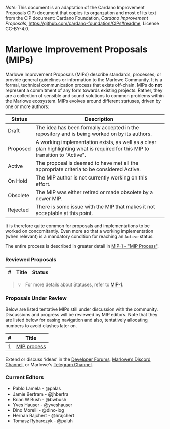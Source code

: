 
*Note:* This document is an adaptation of the Cardano Improvement Proposals CIP) document that copies its organzation and most of its text from the CIP document: Cardano Foundation, *Cardano Improvement Proposals*, https://github.com/cardano-foundation/CIPs#readme, License CC-BY-4.0.


# Marlowe Improvement Proposals (MIPs)

Marlowe Improvement Proposals (MIPs) describe standards, processes; or provide general guidelines or information to the Marlowe Community. It is a formal, technical communication process that exists off-chain. MIPs do **not** represent a commitment of any form towards existing projects. Rather, they are a collection of sensible and sound solutions to common problems within the Marlowe ecosystem. MIPs evolves around different statuses, driven by one or more authors:

| Status   | Description                                                                                                                    |
| ---      | ---                                                                                                                            |
| Draft    | The idea has been formally accepted in the repository and is being worked on by its authors.                                   |
| Proposed | A working implementation exists, as well as a clear plan highlighting what is required for this MIP to transition to "Active". |
| Active   | The proposal is deemed to have met all the appropriate criteria to be considered Active.                                       |
| On Hold  | The MIP author is not currently working on this effort.                                                                        |
| Obsolete | The MIP was either retired or made obsolete by a newer MIP.                                                                    |
| Rejected | There is some issue with the MIP that makes it not acceptable at this point.                                                   |

It is therefore quite common for proposals and implementations to be worked on concomitantly. Even more so that a working implementation (when relevant) is a mandatory condition for reaching an `Active` status. 

The entire process is described in greater detail in [MIP-1 - "MIP Process"](./MIP-0001).

### Reviewed Proposals 

| # | Title | Status | 
| --- | --- | --- |

> 💡 For more details about Statuses, refer to [MIP-1](./MIP-0001).

### Proposals Under Review

Below are listed tentative MIPs still under discussion with the community. Discussions and progress will be reviewed by MIP editors. Note that they are listed below for easing navigation and also, tentatively allocating numbers to avoid clashes later on.

| **#** | **Title** | 
| --- | --- |
| 1 | [MIP process](./MIP-0001/) | Active |

Extend or discuss ‘ideas’ in the [Developer Forums](https://forum.cardano.org/c/developers), [Marlowe’s Discord Channel](https://discord.com/channels/826816523368005654/936295815926927390), or Marlowe's [Telegram Channel](https://t.me/IOHK_Marlowe).

### Current Editors

-  Pablo Lamela - @palas
-  Jamie Bertram - @jhbertra
-  Brian W Bush - @bwbush
-  Yves Hauser - @yveshauser
-  Dino Morelli - @dino-iog
-  Hernan Rajchert - @hrajchert
-  Tomasz Rybarczyk - @paluh
